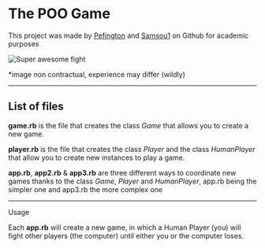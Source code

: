 # The POO Game

This project was made by [Pefington](https://github.com/Pefington) and [Samsou1](https://github.com/Samsou1) on Github for academic purposes

![Super awesome fight](https://static1.cbrimages.com/wordpress/wp-content/uploads/2018/05/neo-smith-fight-in-the-rain.jpg?q=50&fit=contain&w=750&h=&dpr=1.5)

*image non contractual, experience may differ (wildly)

---

## List of files

**game.rb** is the file that creates the class *Game* that allows you to create a new game.

**player.rb** is the file that creates the class *Player* and the class *HumanPlayer* that allow you to create new instances to play a game.

**app.rb**, **app2.rb** & **app3.rb** are three different ways to coordinate new games thanks to the class *Game*, *Player* and *HumanPlayer*, app.rb being the simpler one and app3.rb the more complex one

---

Usage

Each **app.rb** will create a new game, in which a Human Player (you) will fight other players (the computer) until either you or the computer loses.

